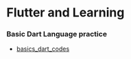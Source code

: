 # Flutter and Learning 

### Basic Dart Language practice
  - [basics_dart_codes](https://github.com/arman-arif/learing_flutter_and_dart/tree/master/basics_dart_codes)
